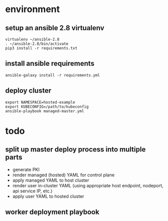 # environment
## setup an ansible 2.8 virtualenv
```
virtualenv ~/ansible-2.8
. ~/ansible-2.8/bin/activate
pip3 install -r requirements.txt
```

## install ansible requirements
```
ansible-galaxy install -r requirements.yml
```

## deploy cluster
```
export NAMESPACE=hosted-example
export KUBECONFIG=/path/to/kubeconfig
ansible-playbook managed-master.yml
```

# todo
## split up master deploy process into multiple parts
- generate PKI
- render managed (hosted) YAML for control plane
- apply managed YAML to host cluster
- render user in-cluster YAML (using appropriate host endpoint, nodeport, api service IP, etc.)
- apply user YAML to hosted cluster

## worker deployment playbook
